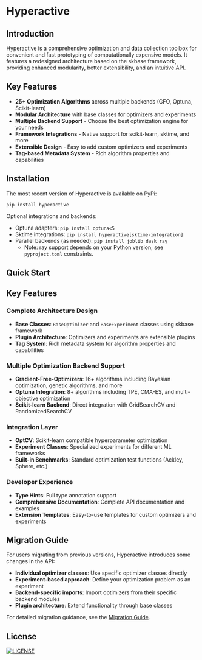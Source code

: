 # Hyperactive

## Introduction

Hyperactive is a comprehensive optimization and data collection toolbox for convenient and fast prototyping of computationally expensive models. It features a redesigned architecture based on the skbase framework, providing enhanced modularity, better extensibility, and an intuitive API.

## Key Features

- **25+ Optimization Algorithms** across multiple backends (GFO, Optuna, Scikit-learn)
- **Modular Architecture** with base classes for optimizers and experiments
- **Multiple Backend Support** - Choose the best optimization engine for your needs
- **Framework Integrations** - Native support for scikit-learn, sktime, and more
- **Extensible Design** - Easy to add custom optimizers and experiments
- **Tag-based Metadata System** - Rich algorithm properties and capabilities

## Installation

The most recent version of Hyperactive is available on PyPi:

```console
pip install hyperactive
```

Optional integrations and backends:

- Optuna adapters: `pip install optuna<5`
- Sktime integrations: `pip install hyperactive[sktime-integration]`
- Parallel backends (as needed): `pip install joblib dask ray`
  - Note: ray support depends on your Python version; see `pyproject.toml` constraints.

## Quick Start



## Key Features

### Complete Architecture Design
- **Base Classes**: `BaseOptimizer` and `BaseExperiment` classes using skbase framework
- **Plugin Architecture**: Optimizers and experiments are extensible plugins
- **Tag System**: Rich metadata system for algorithm properties and capabilities

### Multiple Optimization Backend Support
- **Gradient-Free-Optimizers**: 16+ algorithms including Bayesian optimization, genetic algorithms, and more
- **Optuna Integration**: 8+ algorithms including TPE, CMA-ES, and multi-objective optimization
- **Scikit-learn Backend**: Direct integration with GridSearchCV and RandomizedSearchCV

### Integration Layer
- **OptCV**: Scikit-learn compatible hyperparameter optimization
- **Experiment Classes**: Specialized experiments for different ML frameworks
- **Built-in Benchmarks**: Standard optimization test functions (Ackley, Sphere, etc.)

### Developer Experience
- **Type Hints**: Full type annotation support
- **Comprehensive Documentation**: Complete API documentation and examples
- **Extension Templates**: Easy-to-use templates for custom optimizers and experiments

## Migration Guide

For users migrating from previous versions, Hyperactive introduces some changes in the API:

- **Individual optimizer classes**: Use specific optimizer classes directly
- **Experiment-based approach**: Define your optimization problem as an experiment
- **Backend-specific imports**: Import optimizers from their specific backend modules
- **Plugin architecture**: Extend functionality through base classes

For detailed migration guidance, see the [Migration Guide](tutorials/migration_guide.md).

## License

[![LICENSE](https://img.shields.io/github/license/SimonBlanke/Hyperactive?style=for-the-badge)](https://github.com/SimonBlanke/Hyperactive/blob/master/LICENSE)
